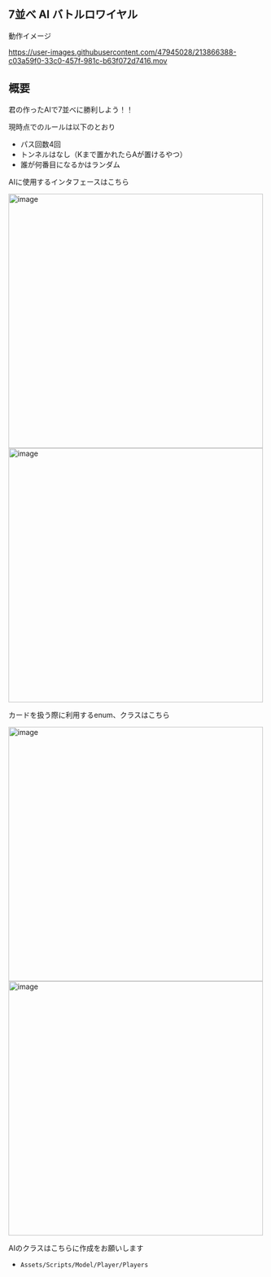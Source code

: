 ## 7並べ AI バトルロワイヤル

動作イメージ

https://user-images.githubusercontent.com/47945028/213866388-c03a59f0-33c0-457f-981c-b63f072d7416.mov

## 概要

君の作ったAIで7並べに勝利しよう！！

現時点でのルールは以下のとおり
- パス回数4回
- トンネルはなし（Kまで置かれたらAが置けるやつ）
- 誰が何番目になるかはランダム

AIに使用するインタフェースはこちら

<img width="500" alt="image" src="https://user-images.githubusercontent.com/47945028/210507124-17b21bba-9361-409f-ad71-6cb10f98c486.png">

<img width="500" alt="image" src="https://user-images.githubusercontent.com/47945028/210507690-9892ae39-f5f1-4d9e-849d-0420c8b8510a.png">

カードを扱う際に利用するenum、クラスはこちら

<img width="500" alt="image" src="https://user-images.githubusercontent.com/47945028/210507385-65d4f999-762a-4bfa-abea-f196c533d702.png">

<img width="500" alt="image" src="https://user-images.githubusercontent.com/47945028/210507479-fca85858-77cd-4a59-a602-a82e412c49d1.png">

AIのクラスはこちらに作成をお願いします
- `Assets/Scripts/Model/Player/Players`
